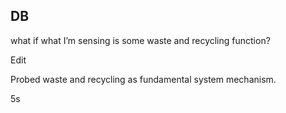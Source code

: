 ## DB

what if what I’m sensing is some waste and recycling function?

Edit

Probed waste and recycling as fundamental system mechanism.

5s